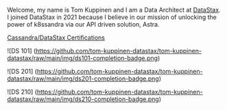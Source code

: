 Welcome, my name is Tom Kuppinen and I am a Data Architect at [DataStax](https://www.datastax.com).  I joined DataStax in 2021 because I believe in our mission of unlocking the power of k8ssandra via our API driven solution, Astra.


[Cassandra/DataStax Certifications](https://www.datastax.com/dev/certifications)

![DS 101] (https://github.com/tom-kuppinen-datastax/tom-kuppinen-datastax/raw/main/img/ds101-completion-badge.png)

![DS 201] (https://github.com/tom-kuppinen-datastax/tom-kuppinen-datastax/raw/main/img/ds201-completion-badge.png)

![DS 210] (https://github.com/tom-kuppinen-datastax/tom-kuppinen-datastax/raw/main/img/ds210-completion-badge.png)

